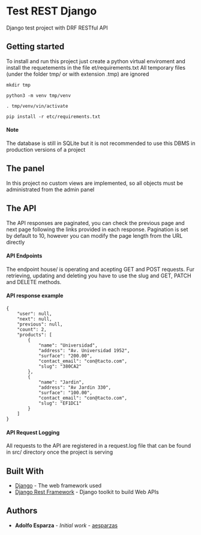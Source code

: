 # Test REST Django

Django test project with DRF RESTful API

## Getting started

To install and run this project just create a python virtual enviroment and install the requetements in the file et/requirements.txt
All temporary files (under the folder tmp/ or with extension .tmp) are ignored
```
mkdir tmp
```

```
python3 -m venv tmp/venv
```

```
. tmp/venv/vin/activate
```

```
pip install -r etc/requirements.txt
```

#### Note

The database is still in SQLite but it is not recommended to use this DBMS in production versions of a project

## The panel

In this project no custom views are implemented, so all objects must be administrated from the admin panel

## The API

The API responses are paginated, you can check the previous page and next page following the links provided in each response.
Pagination is set by default to 10, however you can modify the page length from the URL directly

#### API Endpoints

The endpoint house/ is operating and acepting GET and POST requests. Fur retrieving, updating and deleting you have to use the slug and GET, PATCH and DELETE methods.

#### API response example
```
{
    "user": null,
    "next": null,
    "previous": null,
    "count": 2,
    "products": [
        {
            "name": "Universidad",
            "address": "Av. Universidad 1952",
            "surface": "200.00",
            "contact_email": "con@tacto.com",
            "slug": "380CA2"
        },
        {
            "name": "Jardin",
            "address": "Av Jardin 330",
            "surface": "100.00",
            "contact_email": "con@tacto.com",
            "slug": "EF1DC1"
        }
    ]
}
```

#### API Request Logging

All requests to the API are registered in a request.log file that can be found in src/ directory once the project is serving

## Built With

* [Django](https://www.djangoproject.com/) - The web framework used
* [Django Rest Framework](https://www.django-rest-framework.org/) - Django toolkit to build Web APIs

## Authors

* **Adolfo Esparza** - *Initial work* - [aesparzas](https://github.com/aesparzas)

